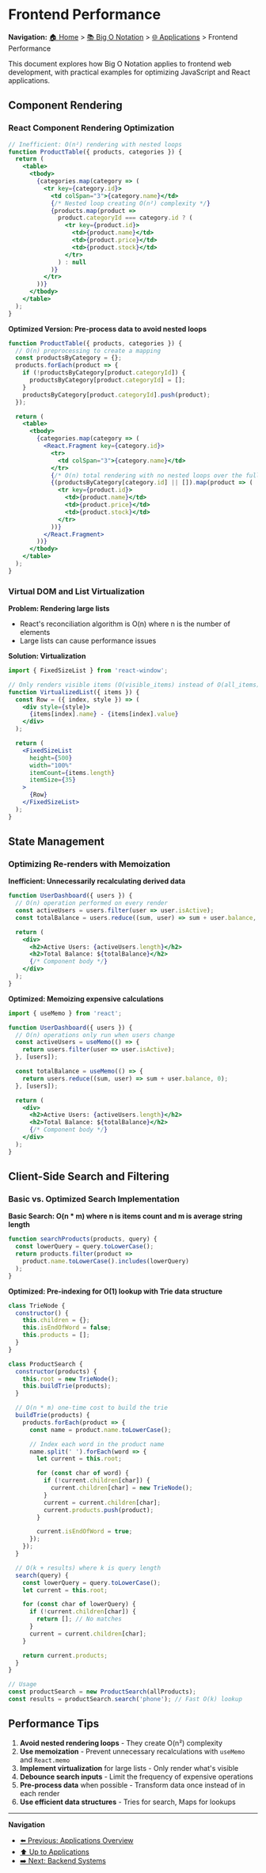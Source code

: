 # Frontend Performance

**Navigation:** [🏠 Home](../../README.md) > [📚 Big O Notation](../README.md) > [🌐 Applications](./README.md) > Frontend Performance

This document explores how Big O Notation applies to frontend web development, with practical examples for optimizing JavaScript and React applications.

## Component Rendering

### React Component Rendering Optimization

```jsx
// Inefficient: O(n²) rendering with nested loops
function ProductTable({ products, categories }) {
  return (
    <table>
      <tbody>
        {categories.map(category => (
          <tr key={category.id}>
            <td colSpan="3">{category.name}</td>
            {/* Nested loop creating O(n²) complexity */}
            {products.map(product =>
              product.categoryId === category.id ? (
                <tr key={product.id}>
                  <td>{product.name}</td>
                  <td>{product.price}</td>
                  <td>{product.stock}</td>
                </tr>
              ) : null
            )}
          </tr>
        ))}
      </tbody>
    </table>
  );
}
```

**Optimized Version: Pre-process data to avoid nested loops**
```jsx
function ProductTable({ products, categories }) {
  // O(n) preprocessing to create a mapping
  const productsByCategory = {};
  products.forEach(product => {
    if (!productsByCategory[product.categoryId]) {
      productsByCategory[product.categoryId] = [];
    }
    productsByCategory[product.categoryId].push(product);
  });

  return (
    <table>
      <tbody>
        {categories.map(category => (
          <React.Fragment key={category.id}>
            <tr>
              <td colSpan="3">{category.name}</td>
            </tr>
            {/* O(n) total rendering with no nested loops over the full dataset */}
            {(productsByCategory[category.id] || []).map(product => (
              <tr key={product.id}>
                <td>{product.name}</td>
                <td>{product.price}</td>
                <td>{product.stock}</td>
              </tr>
            ))}
          </React.Fragment>
        ))}
      </tbody>
    </table>
  );
}
```

### Virtual DOM and List Virtualization

**Problem: Rendering large lists**
- React's reconciliation algorithm is O(n) where n is the number of elements
- Large lists can cause performance issues

**Solution: Virtualization**
```jsx
import { FixedSizeList } from 'react-window';

// Only renders visible items (O(visible_items) instead of O(all_items))
function VirtualizedList({ items }) {
  const Row = ({ index, style }) => (
    <div style={style}>
      {items[index].name} - {items[index].value}
    </div>
  );

  return (
    <FixedSizeList
      height={500}
      width="100%"
      itemCount={items.length}
      itemSize={35}
    >
      {Row}
    </FixedSizeList>
  );
}
```

## State Management

### Optimizing Re-renders with Memoization

**Inefficient: Unnecessarily recalculating derived data**
```jsx
function UserDashboard({ users }) {
  // O(n) operation performed on every render
  const activeUsers = users.filter(user => user.isActive);
  const totalBalance = users.reduce((sum, user) => sum + user.balance, 0);

  return (
    <div>
      <h2>Active Users: {activeUsers.length}</h2>
      <h2>Total Balance: ${totalBalance}</h2>
      {/* Component body */}
    </div>
  );
}
```

**Optimized: Memoizing expensive calculations**
```jsx
import { useMemo } from 'react';

function UserDashboard({ users }) {
  // O(n) operations only run when users change
  const activeUsers = useMemo(() => {
    return users.filter(user => user.isActive);
  }, [users]);

  const totalBalance = useMemo(() => {
    return users.reduce((sum, user) => sum + user.balance, 0);
  }, [users]);

  return (
    <div>
      <h2>Active Users: {activeUsers.length}</h2>
      <h2>Total Balance: ${totalBalance}</h2>
      {/* Component body */}
    </div>
  );
}
```

## Client-Side Search and Filtering

### Basic vs. Optimized Search Implementation

**Basic Search: O(n * m) where n is items count and m is average string length**
```javascript
function searchProducts(products, query) {
  const lowerQuery = query.toLowerCase();
  return products.filter(product =>
    product.name.toLowerCase().includes(lowerQuery)
  );
}
```

**Optimized: Pre-indexing for O(1) lookup with Trie data structure**
```javascript
class TrieNode {
  constructor() {
    this.children = {};
    this.isEndOfWord = false;
    this.products = [];
  }
}

class ProductSearch {
  constructor(products) {
    this.root = new TrieNode();
    this.buildTrie(products);
  }

  // O(n * m) one-time cost to build the trie
  buildTrie(products) {
    products.forEach(product => {
      const name = product.name.toLowerCase();

      // Index each word in the product name
      name.split(' ').forEach(word => {
        let current = this.root;

        for (const char of word) {
          if (!current.children[char]) {
            current.children[char] = new TrieNode();
          }
          current = current.children[char];
          current.products.push(product);
        }

        current.isEndOfWord = true;
      });
    });
  }

  // O(k + results) where k is query length
  search(query) {
    const lowerQuery = query.toLowerCase();
    let current = this.root;

    for (const char of lowerQuery) {
      if (!current.children[char]) {
        return []; // No matches
      }
      current = current.children[char];
    }

    return current.products;
  }
}

// Usage
const productSearch = new ProductSearch(allProducts);
const results = productSearch.search('phone'); // Fast O(k) lookup
```

## Performance Tips

1. **Avoid nested rendering loops** - They create O(n²) complexity
2. **Use memoization** - Prevent unnecessary recalculations with `useMemo` and `React.memo`
3. **Implement virtualization** for large lists - Only render what's visible
4. **Debounce search inputs** - Limit the frequency of expensive operations
5. **Pre-process data** when possible - Transform data once instead of in each render
6. **Use efficient data structures** - Tries for search, Maps for lookups

---

**Navigation**
- [⬅️ Previous: Applications Overview](./README.md)
- [⬆️ Up to Applications](./README.md)
- [➡️ Next: Backend Systems](./02-backend-systems.md)